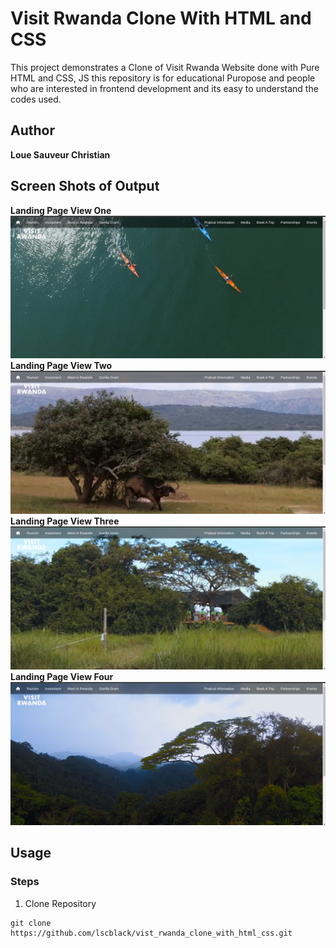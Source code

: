 # Visit Rwanda Clone With HTML and **CSS**
This project demonstrates a Clone of Visit Rwanda Website done with Pure HTML and CSS, JS this repository is for educational Puropose and people who are interested in frontend development and its easy to understand the codes used.

## Author
**Loue Sauveur Christian**
## Screen Shots of Output

**Landing Page View One**
![Screen shot](assets/screenshots/img-05.png)
**Landing Page View Two**
![Screen shot](assets/screenshots/img-06.png)
**Landing Page View Three**
![Screen shot](assets/screenshots/img-13.png)
**Landing Page View Four**
![Screen shot](assets/screenshots/img-19.png)

## Usage
### Steps
  1. Clone Repository

    git clone https://github.com/lscblack/vist_rwanda_clone_with_html_css.git
   
